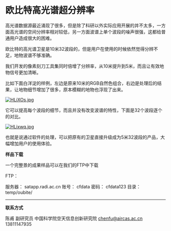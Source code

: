 # 欧比特高光谱超分辨率

高光谱数据源最近涌现了很多，但是除了科研以外实际应用开展的并不太多，一方面高光谱的空间分辨率相对较低，另一方面波谱上单个波段的噪声很强，这都给普通用户造成很大的困难。

欧比特的高光谱卫星是10米32波段的，但是用户在使用的时候依然觉得分辨不足，地物波谱不够准确。

我们开发的像素刻刀工具集同时倍增了分辨率，从10米提升到5米，而且让有效地物信号更加清晰。

比如下面白洋淀的样例，左边是原来10米的RGB自然色组合，右边是处理后的结果，让地物细节增加了很多，原本模糊的地物也浮现了出来。

[![HLiXOs.jpg](https://s4.ax1x.com/2022/02/20/HLiXOs.jpg)](https://imgtu.com/i/HLiXOs)

它可以提高每个波段的细节，而且并没有改变波谱的特性，下面是32个波段逐个的对比。

[![HLixwq.jpg](https://s4.ax1x.com/2022/02/20/HLixwq.jpg)](https://imgtu.com/i/HLixwq)



也就是说通过软件的处理，可以把原有的卫星直接升级成为5米32波段的产品，大幅增加用户的使用体验。



**样品下载**

一个完整景的成果样品可以在我们的FTP中下载

FTP：

服务器： satapp.radi.ac.cn 账号： cfdata 密码： cfdata123 目录： temp/oubite/




---

**联系方式**

陈甫 副研究员
中国科学院空天信息创新研究院
chenfu@aircas.ac.cn
13811147935